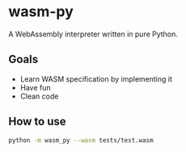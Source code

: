 # wasm-py

A WebAssembly interpreter written in pure Python.

## Goals

* Learn WASM specification by implementing it
* Have fun
* Clean code

## How to use

```sh
python -m wasm_py --wasm tests/test.wasm
```
